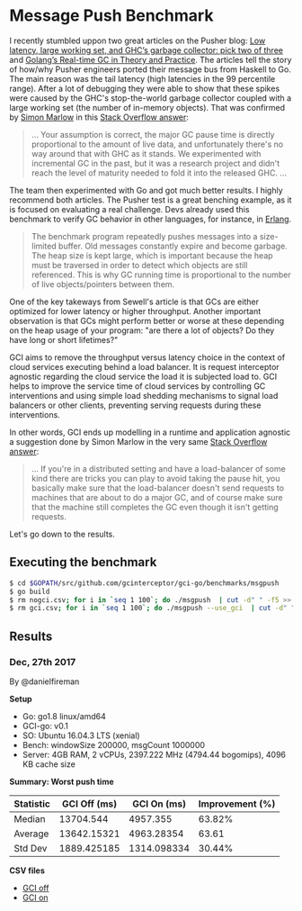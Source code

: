 # Message Push Benchmark

I recently stumbled uppon two great articles on the Pusher blog: [Low latency, large working set, and GHC’s garbage collector: pick two of three](https://making.pusher.com/latency-working-set-ghc-gc-pick-two/) and [Golang’s Real-time GC in Theory and Practice](https://making.pusher.com/golangs-real-time-gc-in-theory-and-practice/). The articles tell the story of how/why Pusher engineers ported their message bus from Haskell to Go. The main reason was the tail latency (high latencies in the 99 percentile range). After a lot of debugging they were able to show that these spikes were caused by the GHC's stop-the-world garbage collector coupled with a large working set (the number of in-memory objects). That was confirmed by [Simon Marlow](https://github.com/simonmar) in this [Stack Overflow answer](https://stackoverflow.com/questions/36772017/reducing-garbage-collection-pause-time-in-a-haskell-program/36779227#36779227):

> ... Your assumption is correct, the major GC pause time is directly proportional to the amount of live data, and unfortunately there's no way around that with GHC as it stands. We experimented with incremental GC in the past, but it was a research project and didn't reach the level of maturity needed to fold it into the released GHC. ...

The team then experimented with Go and got much better results. I highly recommend both articles. The Pusher test is a great benching example, as it is focused on evaluating a real challenge. Devs already used this benchmark to verify GC behavior in other languages, for instance, in [Erlang](http://theerlangelist.com/article/reducing_maximum_latency).

> The benchmark program repeatedly pushes messages into a size-limited buffer. Old messages constantly expire and become garbage. The heap size is kept large, which is important because the heap must be traversed in order to detect which objects are still referenced. This is why GC running time is proportional to the number of live objects/pointers between them.

One of the key takeways from Sewell's article is that GCs are either optimized for lower latency or higher throughput. Another important observation is that GCs might perform better or worse at these depending on the heap usage of your program: "are there a lot of objects? Do they have long or short lifetimes?"

GCI aims to remove the throughput versus latency choice in the context of cloud services executing behind a load balancer. It is request interceptor agnostic regarding the cloud service the load it is subjected load to. GCI helps to improve the service time of cloud services by controlling GC interventions and using simple load shedding mechanisms to signal load balancers or other clients, preventing serving requests during these interventions.

In other words, GCI ends up modelling in a runtime and application agnostic a suggestion done by Simon Marlow in the very same [Stack Overflow answer](https://stackoverflow.com/questions/36772017/reducing-garbage-collection-pause-time-in-a-haskell-program/36779227#36779227):

> ... If you're in a distributed setting and have a load-balancer of some kind there are tricks you can play to avoid taking the pause hit, you basically make sure that the load-balancer doesn't send requests to machines that are about to do a major GC, and of course make sure that the machine still completes the GC even though it isn't getting requests.

Let's go down to the results.

## Executing the benchmark

```bash
$ cd $GOPATH/src/github.com/gcinterceptor/gci-go/benchmarks/msgpush
$ go build
$ rm nogci.csv; for i in `seq 1 100`; do ./msgpush  | cut -d" " -f5 >> nogci.csv; done
$ rm gci.csv; for i in `seq 1 100`; do ./msgpush --use_gci  | cut -d" " -f5 >> gci.csv; done
```

## Results

### Dec, 27th 2017

By @danielfireman

**Setup**
* Go: go1.8 linux/amd64
* GCI-go: v0.1
* SO: Ubuntu 16.04.3 LTS (xenial)
* Bench: windowSize 200000, msgCount 1000000
* Server: 4GB RAM, 2 vCPUs, 2397.222 MHz (4794.44 bogomips), 4096 KB cache size

**Summary: Worst push time**

|Statistic|GCI Off (ms)  |GCI On (ms) | Improvement (%) |
|---------|------------- |------------|-----------------|
|Median   |	13704.544    |4957.355    |63.82%           |
|Average  |	13642.15321  |4963.28354  |63.61            |
|Std Dev  |	1889.425185  |1314.098334 |30.44%           |

**CSV files**
* [GCI off](https://github.com/gcinterceptor/gci-go/blob/master/benchmarks/msgpush/2017_12_27_nogci.csv)
* [GCI on](https://github.com/gcinterceptor/gci-go/blob/master/benchmarks/msgpush/2017_12_27_gci.csv)

